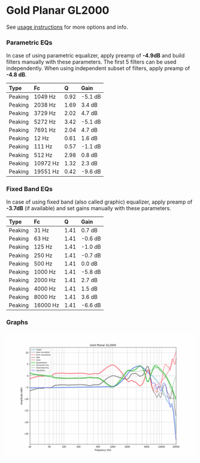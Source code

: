 # Gold Planar GL2000
See [usage instructions](https://github.com/jaakkopasanen/AutoEq#usage) for more options and info.

### Parametric EQs
In case of using parametric equalizer, apply preamp of **-4.9dB** and build filters manually
with these parameters. The first 5 filters can be used independently.
When using independent subset of filters, apply preamp of **-4.8 dB**.

| Type    | Fc       |    Q | Gain    |
|:--------|:---------|:-----|:--------|
| Peaking | 1049 Hz  | 0.92 | -5.1 dB |
| Peaking | 2038 Hz  | 1.69 | 3.4 dB  |
| Peaking | 3729 Hz  | 2.02 | 4.7 dB  |
| Peaking | 5272 Hz  | 3.42 | -5.1 dB |
| Peaking | 7691 Hz  | 2.04 | 4.7 dB  |
| Peaking | 12 Hz    | 0.61 | 1.6 dB  |
| Peaking | 111 Hz   | 0.57 | -1.1 dB |
| Peaking | 512 Hz   | 2.98 | 0.8 dB  |
| Peaking | 10972 Hz | 1.32 | 2.3 dB  |
| Peaking | 19551 Hz | 0.42 | -9.6 dB |

### Fixed Band EQs
In case of using fixed band (also called graphic) equalizer, apply preamp of **-3.7dB**
(if available) and set gains manually with these parameters.

| Type    | Fc       |    Q | Gain    |
|:--------|:---------|:-----|:--------|
| Peaking | 31 Hz    | 1.41 | 0.7 dB  |
| Peaking | 63 Hz    | 1.41 | -0.6 dB |
| Peaking | 125 Hz   | 1.41 | -1.0 dB |
| Peaking | 250 Hz   | 1.41 | -0.7 dB |
| Peaking | 500 Hz   | 1.41 | 0.0 dB  |
| Peaking | 1000 Hz  | 1.41 | -5.8 dB |
| Peaking | 2000 Hz  | 1.41 | 2.7 dB  |
| Peaking | 4000 Hz  | 1.41 | 1.5 dB  |
| Peaking | 8000 Hz  | 1.41 | 3.6 dB  |
| Peaking | 16000 Hz | 1.41 | -6.6 dB |

### Graphs
![](./Gold%20Planar%20GL2000.png)